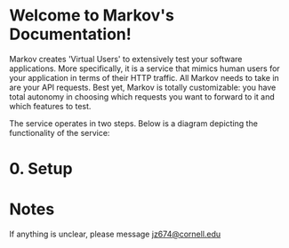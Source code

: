 # Welcome to Markov's Documentation!
 
Markov creates 'Virtual Users' to extensively test your software applications. More specifically, it is a service that mimics human users for your application in terms of their HTTP traffic. All Markov needs to take in are your API requests. Best yet, Markov is totally customizable: you have total autonomy in choosing which requests you want to forward to it and which features to test.

The service operates in two steps. Below is a diagram depicting the functionality of the service:

# 0. Setup





# Notes
If anything is unclear, please message jz674@cornell.edu
